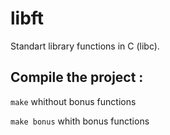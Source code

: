 # libft
Standart library functions in C (libc).


## Compile the project :
``make`` whithout bonus functions

``make bonus`` whith bonus functions
